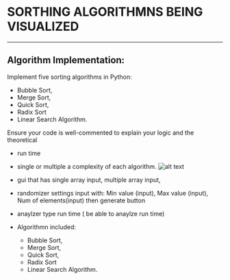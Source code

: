 # SORTHING ALGORITHMNS BEING VISUALIZED
---------
## Algorithm Implementation:
Implement five sorting algorithms in Python:
-  Bubble Sort,
- Merge Sort, 
- Quick Sort,
- Radix Sort
- Linear Search Algorithm.

Ensure your code is well-commented to explain your logic and the theoretical

- run time 
- single or multiple a
complexity of each algorithm.
![alt text](IMG_3140.png)


- gui that has single array input, multiple array input, 
- randomizer settings input with: Min value (input), Max value (input), Num of elements(input) then generate button 

- anaylzer type run time ( be able to anaylze run time)

- Algorithmn included: 
    - Bubble Sort,
    - Merge Sort,
    - Quick Sort,
    - Radix Sort
    - Linear Search Algorithm.

